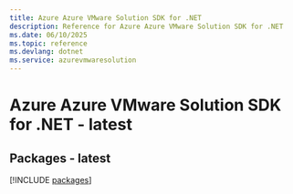 ```yaml
---
title: Azure Azure VMware Solution SDK for .NET
description: Reference for Azure Azure VMware Solution SDK for .NET
ms.date: 06/10/2025
ms.topic: reference
ms.devlang: dotnet
ms.service: azurevmwaresolution
---
```

# Azure Azure VMware Solution SDK for .NET - latest
## Packages - latest
[!INCLUDE [packages](azure-vmware-solution-index.md)]